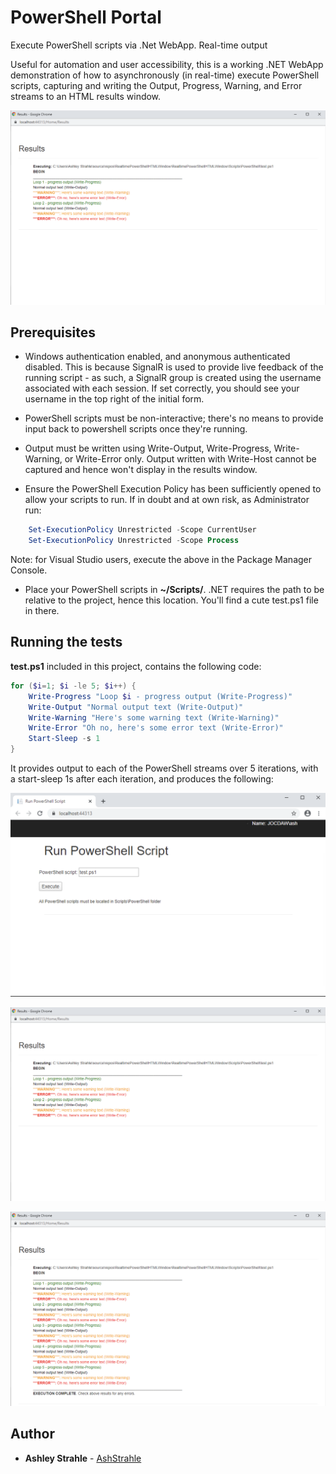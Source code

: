# PowerShell Portal
Execute PowerShell scripts via .Net WebApp. Real-time output

Useful for automation and user accessibility, this is a working .NET WebApp demonstration of how to asynchronously (in real-time) execute PowerShell scripts, capturing and writing the Output, Progress, Warning, and Error streams to an HTML results window.

![Results1](https://github.com/ashstrahle/RealtimePowerShellHTMLWindow/blob/master/Images/Results1.png)

## Prerequisites

* Windows authentication enabled, and anonymous authenticated disabled. This is because SignalR is used to provide live feedback of the running script - as such, a SignalR group is created using the username associated with each session. If set correctly, you should see your username in the top right of the initial form.

* PowerShell scripts must be non-interactive; there's no means to provide input back to powershell scripts once they're running.

* Output must be written using Write-Output, Write-Progress, Write-Warning, or Write-Error only. Output written with Write-Host cannot be captured and hence won't display in the results window.

* Ensure the PowerShell Execution Policy has been sufficiently opened to allow your scripts to run. If in doubt and at own risk, as Administrator run:
```powershell
    Set-ExecutionPolicy Unrestricted -Scope CurrentUser
    Set-ExecutionPolicy Unrestricted -Scope Process
```
Note: for Visual Studio users, execute the above in the Package Manager Console.
    
* Place your PowerShell scripts in **~/Scripts/**. .NET requires the path to be relative to the project, hence this location. You'll find a cute test.ps1 file in there.

## Running the tests

**test.ps1** included in this project, contains the following code:
```powershell
for ($i=1; $i -le 5; $i++) {
    Write-Progress "Loop $i - progress output (Write-Progress)"
    Write-Output "Normal output text (Write-Output)"
    Write-Warning "Here's some warning text (Write-Warning)"
    Write-Error "Oh no, here's some error text (Write-Error)"
    Start-Sleep -s 1
}
```

It provides output to each of the PowerShell streams over 5 iterations, with a start-sleep 1s after each iteration, and produces the following:

![Image 1](https://github.com/ashstrahle/RealtimePowerShellHTMLWindow/blob/master/Images/Run%20PowerShell%20Script.png)

![Results1](https://github.com/ashstrahle/RealtimePowerShellHTMLWindow/blob/master/Images/Results1.png)

![Results2](https://github.com/ashstrahle/RealtimePowerShellHTMLWindow/blob/master/Images/Results2.png)


## Author

* **Ashley Strahle** - [AshStrahle](https://github.com/AshStrahle)
